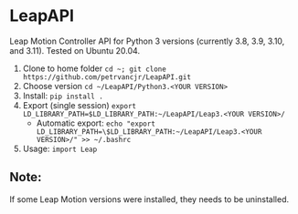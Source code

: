 # LeapAPI

Leap Motion Controller API for Python 3 versions (currently 3.8, 3.9, 3.10, and 3.11). Tested on Ubuntu 20.04.

1. Clone to home folder `cd ~; git clone https://github.com/petrvancjr/LeapAPI.git`
2. Choose version `cd ~/LeapAPI/Python3.<YOUR VERSION>`
3. Install: `pip install .`
4. Export (single session) `export LD_LIBRARY_PATH=$LD_LIBRARY_PATH:~/LeapAPI/Leap3.<YOUR VERSION>/`
	- Automatic export: `echo "export LD_LIBRARY_PATH=\$LD_LIBRARY_PATH:~/LeapAPI/Leap3.<YOUR VERSION>/" >> ~/.bashrc`
5. Usage: `import Leap`

## Note:

If some Leap Motion versions were installed, they needs to be uninstalled.

